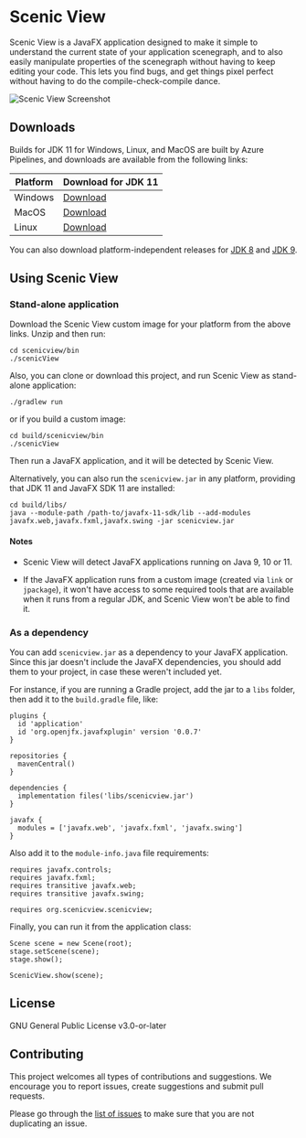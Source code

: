 # Scenic View

Scenic View is a JavaFX application designed to make it simple to understand the current state of your application
scenegraph, and to also easily manipulate properties of the scenegraph without having to keep editing your code.
This lets you find bugs, and get things pixel perfect without having to do the compile-check-compile dance.

![Scenic View Screenshot](screenshot.png)

## Downloads

Builds for JDK 11 for Windows, Linux, and MacOS are built by Azure Pipelines, and downloads are available from the
following links:

| Platform | Download for JDK 11                                                                       |
|----------|-------------------------------------------------------------------------------------------|
| Windows  | [Download](https://download.jonathangiles.net/downloads/scenic-view/scenicview-win.zip)   |
| MacOS    | [Download](https://download.jonathangiles.net/downloads/scenic-view/scenicview-mac.zip)   |
| Linux    | [Download](https://download.jonathangiles.net/downloads/scenic-view/scenicview-linux.zip) |

You can also download platform-independent releases
for [JDK 8](https://download.jonathangiles.net/downloads/scenic-view/scenic-view-8.7.0.zip)
and [JDK 9](https://download.jonathangiles.net/downloads/scenic-view/scenic-view-9.0.0.zip).

## Using Scenic View

### Stand-alone application

Download the Scenic View custom image for your platform from the above links. Unzip and then run:

```
cd scenicview/bin
./scenicView
```

Also, you can clone or download this project, and run Scenic View as stand-alone application:

```
./gradlew run
```

or if you build a custom image:

```
cd build/scenicview/bin
./scenicView
```

Then run a JavaFX application, and it will be detected by Scenic View.

Alternatively, you can also run the `scenicview.jar` in any platform, providing that JDK 11 and JavaFX SDK 11 are
installed:

```
cd build/libs/
java --module-path /path-to/javafx-11-sdk/lib --add-modules javafx.web,javafx.fxml,javafx.swing -jar scenicview.jar
```

#### Notes

- Scenic View will detect JavaFX applications running on Java 9, 10 or 11.

- If the JavaFX application runs from a custom image (created via `link` or `jpackage`), it won't
  have access to some required tools that are available when it runs from a regular JDK, and Scenic View won't be
  able to find it.

### As a dependency

You can add `scenicview.jar` as a dependency to your JavaFX application. Since this jar doesn't include
the JavaFX dependencies, you should add them to your project, in case these weren't included yet.

For instance, if you are running a Gradle project, add the jar to a `libs` folder, then add it to the `build.gradle`
file, like:

```
plugins {
  id 'application'
  id 'org.openjfx.javafxplugin' version '0.0.7'
}

repositories {
  mavenCentral()
}

dependencies {
  implementation files('libs/scenicview.jar')
}

javafx {
  modules = ['javafx.web', 'javafx.fxml', 'javafx.swing']
}
```

Also add it to the `module-info.java` file requirements:

```
requires javafx.controls;
requires javafx.fxml;
requires transitive javafx.web;
requires transitive javafx.swing;

requires org.scenicview.scenicview;
```

Finally, you can run it from the application class:

```
Scene scene = new Scene(root);
stage.setScene(scene);
stage.show();
        
ScenicView.show(scene);
```

## License

GNU General Public License v3.0-or-later

## Contributing

This project welcomes all types of contributions and suggestions.
We encourage you to report issues, create suggestions and submit pull requests.

Please go through the [list of issues](https://github.com/JonathanGiles/scenic-view/issues)
to make sure that you are not duplicating an issue.